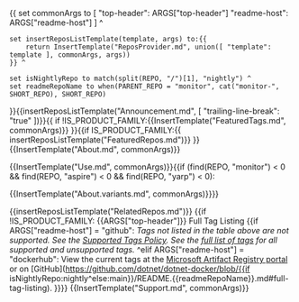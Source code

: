 {{
    set commonArgs to [
        "top-header": ARGS["top-header"]
        "readme-host": ARGS["readme-host"]
    ] ^

    set insertReposListTemplate(template, args) to:{{
        return InsertTemplate("ReposProvider.md", union([ "template": template ], commonArgs, args))
    }} ^

    set isNightlyRepo to match(split(REPO, "/")[1], "nightly") ^
    set readmeRepoName to when(PARENT_REPO = "monitor", cat("monitor-", SHORT_REPO), SHORT_REPO)

}}{{insertReposListTemplate("Announcement.md", [ "trailing-line-break": "true" ])}}{{
if !IS_PRODUCT_FAMILY:{{InsertTemplate("FeaturedTags.md", commonArgs)}}
}}{{if IS_PRODUCT_FAMILY:{{
    insertReposListTemplate("FeaturedRepos.md")}}
}}
{{InsertTemplate("About.md", commonArgs)}}

{{InsertTemplate("Use.md", commonArgs)}}{{if (find(REPO, "monitor") < 0 && find(REPO, "aspire") < 0 && find(REPO, "yarp") < 0):

{{InsertTemplate("About.variants.md", commonArgs)}}}}

{{insertReposListTemplate("RelatedRepos.md")}}
{{if !IS_PRODUCT_FAMILY:
{{ARGS["top-header"]}} Full Tag Listing
{{if ARGS["readme-host"] = "github":<!--End of generated tags-->
*Tags not listed in the table above are not supported. See the [Supported Tags Policy](https://github.com/dotnet/dotnet-docker/blob/main/documentation/supported-tags.md). See the [full list of tags](https://mcr.microsoft.com/v2/{{REPO}}/tags/list) for all supported and unsupported tags.*
^elif ARGS["readme-host"] = "dockerhub":
View the current tags at the [Microsoft Artifact Registry portal](https://mcr.microsoft.com/product/{{REPO}}/tags) or on [GitHub](https://github.com/dotnet/dotnet-docker/blob/{{if isNightlyRepo:nightly^else:main}}/README.{{readmeRepoName}}.md#full-tag-listing).
}}}}
{{InsertTemplate("Support.md", commonArgs)}}
